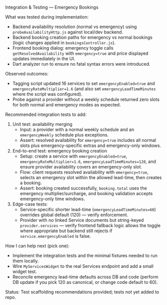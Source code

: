 Integration & Testing — Emergency Bookings

What was tested during implementation:
- Backend availability resolution (normal vs emergency) using `probeAvailabilityHttp.js` against local/dev backend.
- Backend booking creation paths for emergency vs normal bookings (logic changes applied in `bookingsController.js`).
- Frontend booking dialog: emergency toggle calls `getResolvedAvailability` with `emergency=true` and price displayed updates immediately in the UI.
- Dart analyzer run to ensure no fatal syntax errors were introduced.

Observed outcomes:
- Tagging script updated 16 services to set `emergencyEnabled=true` and `emergencyRateMultiplier=1.6` (and also set `emergencyLeadTimeMinutes` where the script was configured).
- Probe against a provider without a weekly schedule returned zero slots for both normal and emergency modes as expected.

Recommended integration tests to add:
1. Unit test: availability merging
   - Input: a provider with a normal weekly schedule and an `emergencyWeekly` schedule plus exceptions.
   - Assert: resolved availability for `emergency=true` includes all normal slots plus emergency-specific extras and emergency-only windows.
2. End-to-end test: emergency booking creation
   - Setup: create a service with `emergencyEnabled=true`, `emergencyRateMultiplier=1.6`, `emergencyLeadTimeMinutes=120`, and ensure provider availability covers an emergency-only slot.
   - Flow: client requests resolved availability with `emergency=true`, selects an emergency slot within the allowed lead-time, then creates a booking.
   - Assert: booking created successfully, `booking.total` uses the emergency multiplier/surcharge, and booking validation accepts emergency-only time windows.
3. Edge-case tests:
   - Service-specific shorter lead-time (`emergencyLeadTimeMinutes=60`) overrides global default (120) — verify enforcement.
   - Provider with no linked Service documents but string-keyed `provider.services` — verify frontend fallback logic allows the toggle where appropriate but backend still rejects if `service.emergencyEnabled` is false.

How I can help next (pick one):
- Implement the integration tests and the minimal fixtures needed to run them locally. 
- Wire `MyServicesWidget` to the real Services endpoint and add a small widget test.
- Reconcile emergency lead-time defaults across DB and code (perform DB update if you pick 120 as canonical, or change code default to 60).

Status: Test scaffolding recommendations provided; tests not yet added to repo.
